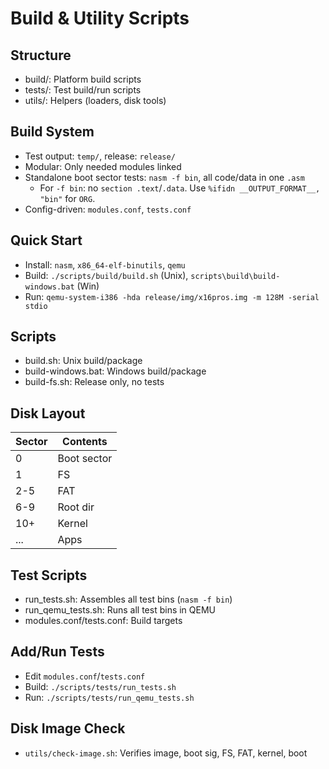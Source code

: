 # Build & Utility Scripts

## Structure

- build/: Platform build scripts
- tests/: Test build/run scripts
- utils/: Helpers (loaders, disk tools)

## Build System

- Test output: `temp/`, release: `release/`
- Modular: Only needed modules linked
- Standalone boot sector tests: `nasm -f bin`, all code/data in one `.asm`
  - For `-f bin`: no `section .text`/`.data`. Use `%ifidn __OUTPUT_FORMAT__, "bin"` for `ORG`.
- Config-driven: `modules.conf`, `tests.conf`

## Quick Start

- Install: `nasm`, `x86_64-elf-binutils`, `qemu`
- Build: `./scripts/build/build.sh` (Unix), `scripts\build\build-windows.bat` (Win)
- Run: `qemu-system-i386 -hda release/img/x16pros.img -m 128M -serial stdio`

## Scripts

- build.sh: Unix build/package
- build-windows.bat: Windows build/package
- build-fs.sh: Release only, no tests

## Disk Layout

| Sector | Contents     |
|--------|-------------|
| 0      | Boot sector |
| 1      | FS          |
| 2-5    | FAT         |
| 6-9    | Root dir    |
| 10+    | Kernel      |
| ...    | Apps        |

## Test Scripts

- run_tests.sh: Assembles all test bins (`nasm -f bin`)
- run_qemu_tests.sh: Runs all test bins in QEMU
- modules.conf/tests.conf: Build targets

## Add/Run Tests

- Edit `modules.conf`/`tests.conf`
- Build: `./scripts/tests/run_tests.sh`
- Run: `./scripts/tests/run_qemu_tests.sh`

## Disk Image Check

- `utils/check-image.sh`: Verifies image, boot sig, FS, FAT, kernel, boot

